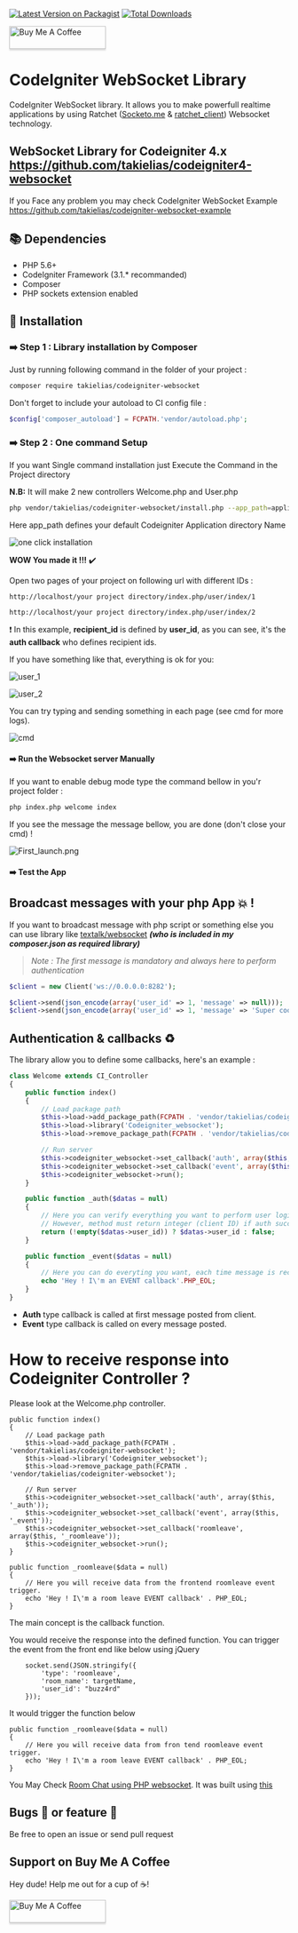 [![Latest Version on Packagist][ico-version]][link-packagist]
[![Total Downloads][ico-downloads]][link-downloads]

<a href="https://www.buymeacoffee.com/takielias" target="_blank">
<img src="https://www.buymeacoffee.com/assets/img/custom_images/orange_img.png" alt="Buy Me A Coffee" style="height: 41px !important;width: 174px !important;box-shadow: 0px 3px 2px 0px rgba(190, 190, 190, 0.5) !important;-webkit-box-shadow: 0px 3px 2px 0px rgba(190, 190, 190, 0.5) !important;" >
</a>

# CodeIgniter WebSocket Library
CodeIgniter WebSocket library. It allows you to make powerfull realtime applications by using Ratchet ([Socketo.me](http://socketo.me) & [ratchet_client](https://github.com/romainrg/ratchet_client)) Websocket technology.

## WebSocket Library for Codeigniter 4.x https://github.com/takielias/codeigniter4-websocket

If you Face any problem you may check CodeIgniter WebSocket Example https://github.com/takielias/codeigniter-websocket-example

## :books: Dependencies

- PHP 5.6+
- CodeIgniter Framework (3.1.* recommanded)
- Composer
- PHP sockets extension enabled

## :beginner: Installation

### :arrow_right: Step 1 : Library installation by Composer

Just by running following command in the folder of your project :
```sh
composer require takielias/codeigniter-websocket
```
Don't forget to include your autoload to CI config file :
```php
$config['composer_autoload'] = FCPATH.'vendor/autoload.php';
```
### :arrow_right: Step 2 : One command Setup

If you want Single command installation just Execute the Command in the Project directory

**N.B:** It will make 2 new controllers  Welcome.php and User.php
```sh
php vendor/takielias/codeigniter-websocket/install.php --app_path=application
```
Here app_path defines your default Codeigniter Application directory Name

![one click installation](https://user-images.githubusercontent.com/38932580/57182660-74df9a80-6ec3-11e9-8b31-37f3fcbf4ccd.png)

**WOW You made it !!!** :heavy_check_mark: 

Open two pages of your project on following url with different IDs :

`http://localhost/your project directory/index.php/user/index/1`

`http://localhost/your project directory/index.php/user/index/2`

:heavy_exclamation_mark: In this example, **recipient_id** is defined by **user_id**, as you can see, it's the **auth callback** who defines recipient ids.

If you have something like that, everything is ok for you:

![user_1](https://user-images.githubusercontent.com/38932580/57090224-21851500-6d28-11e9-9321-20d02e146d62.png)


![user_2](https://user-images.githubusercontent.com/38932580/57090269-44afc480-6d28-11e9-8ea1-30079a3a47e9.png)

You can try typing and sending something in each page (see cmd for more logs).

![cmd](https://user-images.githubusercontent.com/38932580/57090313-5abd8500-6d28-11e9-8644-8e0323a36a41.png)


#### :arrow_right: Run the Websocket server Manually
If you want to enable debug mode type the command bellow in you'r project folder :
```sh
php index.php welcome index
```
If you see the message the message bellow,  you are done (don't close your cmd) !

![First_launch.png](https://user-images.githubusercontent.com/14097222/40981263-d568413a-68da-11e8-9ab2-7b3f7224526e.PNG)
#### :arrow_right: Test the App

## Broadcast messages with your php App :boom: !
If you want to broadcast message with php script or something else you can use library like [textalk/websocket](https://github.com/Textalk/websocket-php) ***(who is included in my composer.json as required library)***

> *Note : The first message is mandatory and always here to perform authentication*

```php
$client = new Client('ws://0.0.0.0:8282');

$client->send(json_encode(array('user_id' => 1, 'message' => null)));
$client->send(json_encode(array('user_id' => 1, 'message' => 'Super cool message to myself!')));
```
## Authentication & callbacks :recycle:
The library allow you to define some callbacks, here's an example :
```php
class Welcome extends CI_Controller
{
    public function index()
    {
        // Load package path
        $this->load->add_package_path(FCPATH . 'vendor/takielias/codeigniter-websocket');
        $this->load->library('Codeigniter_websocket');
        $this->load->remove_package_path(FCPATH . 'vendor/takielias/codeigniter-websocket');

        // Run server
        $this->codeigniter_websocket->set_callback('auth', array($this, '_auth'));
        $this->codeigniter_websocket->set_callback('event', array($this, '_event'));
        $this->codeigniter_websocket->run();
    }

    public function _auth($datas = null)
    {
        // Here you can verify everything you want to perform user login.
        // However, method must return integer (client ID) if auth succedeed and false if not.
        return (!empty($datas->user_id)) ? $datas->user_id : false;
    }

    public function _event($datas = null)
    {
        // Here you can do everyting you want, each time message is received
        echo 'Hey ! I\'m an EVENT callback'.PHP_EOL;
    }
}
```

 - **Auth** type callback is called at first message posted from client.
 - **Event** type callback is called on every message posted.

# How to receive response into Codeigniter Controller ?

Please look at the Welcome.php controller.

	public function index()
	{
		// Load package path
		$this->load->add_package_path(FCPATH . 'vendor/takielias/codeigniter-websocket');
		$this->load->library('Codeigniter_websocket');
		$this->load->remove_package_path(FCPATH . 'vendor/takielias/codeigniter-websocket');

		// Run server
		$this->codeigniter_websocket->set_callback('auth', array($this, '_auth'));
		$this->codeigniter_websocket->set_callback('event', array($this, '_event'));
		$this->codeigniter_websocket->set_callback('roomleave', array($this, '_roomleave'));
		$this->codeigniter_websocket->run();
	}

	public function _roomleave($data = null)
	{
		// Here you will receive data from the frontend roomleave event trigger.
		echo 'Hey ! I\'m a room leave EVENT callback' . PHP_EOL;
	}
The main concept is the callback function.

You would receive the response into the defined function. You can trigger the event from the front end like below using jQuery

        socket.send(JSON.stringify({
            'type': 'roomleave',
            'room_name': targetName,
            'user_id': "buzz4rd"
        }));

It would trigger the function below


	public function _roomleave($data = null)
	{
		// Here you will receive data from fron tend roomleave event trigger.
		echo 'Hey ! I\'m a room leave EVENT callback' . PHP_EOL;
	}

You May Check [Room Chat using PHP websocket](https://github.com/takielias/ci-socket-chat). It was built using [this](https://github.com/romainrg/ratchet_client)

## Bugs :bug: or feature :muscle:
Be free to open an issue or send pull request

## Support on Buy Me A Coffee
Hey dude! Help me out for a cup of ☕!

<a href="https://www.buymeacoffee.com/takielias" target="_blank">
<img src="https://www.buymeacoffee.com/assets/img/custom_images/orange_img.png" alt="Buy Me A Coffee" style="height: 41px !important;width: 174px !important;box-shadow: 0px 3px 2px 0px rgba(190, 190, 190, 0.5) !important;-webkit-box-shadow: 0px 3px 2px 0px rgba(190, 190, 190, 0.5) !important;" >
</a>

[ico-version]: https://img.shields.io/packagist/v/takielias/codeigniter-websocket.svg?style=flat-square
[ico-downloads]: https://img.shields.io/packagist/dt/takielias/codeigniter-websocket.svg?style=flat-square

[link-packagist]: https://packagist.org/packages/takielias/codeigniter-websocket
[link-downloads]: https://packagist.org/packages/takielias/codeigniter-websocket
[link-author]: https://github.com/takielias
